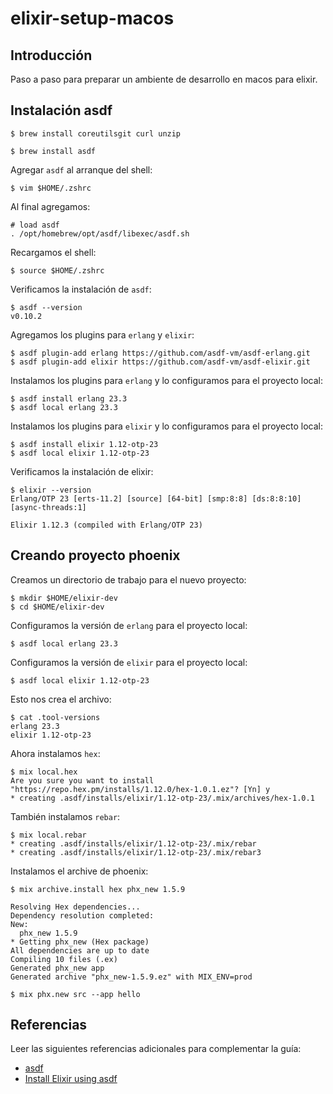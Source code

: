 # elixir-setup-macos

## Introducción

Paso a paso para preparar un ambiente de desarrollo en macos para elixir.

## Instalación asdf

```shell
$ brew install coreutilsgit curl unzip
```

```shell
$ brew install asdf
```

Agregar `asdf` al arranque del shell:

```shell
$ vim $HOME/.zshrc
```

Al final agregamos:

```
# load asdf
. /opt/homebrew/opt/asdf/libexec/asdf.sh
```

Recargamos el shell:

```shell
$ source $HOME/.zshrc
```

Verificamos la instalación de `asdf`:

```shell
$ asdf --version
v0.10.2
```

Agregamos los plugins para `erlang` y `elixir`:

```shell
$ asdf plugin-add erlang https://github.com/asdf-vm/asdf-erlang.git
$ asdf plugin-add elixir https://github.com/asdf-vm/asdf-elixir.git
```

Instalamos los plugins para `erlang` y lo configuramos para el proyecto local:

```shell
$ asdf install erlang 23.3
$ asdf local erlang 23.3
```

Instalamos los plugins para `elixir` y lo configuramos para el proyecto local:

```shell
$ asdf install elixir 1.12-otp-23
$ asdf local elixir 1.12-otp-23
```

Verificamos la instalación de elixir:

```shell
$ elixir --version
Erlang/OTP 23 [erts-11.2] [source] [64-bit] [smp:8:8] [ds:8:8:10] [async-threads:1]

Elixir 1.12.3 (compiled with Erlang/OTP 23)
```

## Creando proyecto phoenix

Creamos un directorio de trabajo para el nuevo proyecto:

```shell
$ mkdir $HOME/elixir-dev
$ cd $HOME/elixir-dev
```

Configuramos la versión de `erlang` para el proyecto local:

```shell
$ asdf local erlang 23.3
```

Configuramos la versión de `elixir` para el proyecto local:

```shell
$ asdf local elixir 1.12-otp-23
```

Esto nos crea el archivo:

```shell
$ cat .tool-versions
erlang 23.3
elixir 1.12-otp-23
```

Ahora instalamos `hex`:

```shell
$ mix local.hex
Are you sure you want to install "https://repo.hex.pm/installs/1.12.0/hex-1.0.1.ez"? [Yn] y
* creating .asdf/installs/elixir/1.12-otp-23/.mix/archives/hex-1.0.1
```

También instalamos `rebar`:

```shell
$ mix local.rebar
* creating .asdf/installs/elixir/1.12-otp-23/.mix/rebar
* creating .asdf/installs/elixir/1.12-otp-23/.mix/rebar3
```

Instalamos el archive de phoenix:

```shell
$ mix archive.install hex phx_new 1.5.9

Resolving Hex dependencies...
Dependency resolution completed:
New:
  phx_new 1.5.9
* Getting phx_new (Hex package)
All dependencies are up to date
Compiling 10 files (.ex)
Generated phx_new app
Generated archive "phx_new-1.5.9.ez" with MIX_ENV=prod
```

```shell
$ mix phx.new src --app hello
```
## Referencias

Leer las siguientes referencias adicionales para complementar la guía:

 * [asdf](https://asdf-vm.com/)
 * [Install Elixir using asdf](https://thinkingelixir.com/install-elixir-using-asdf/)
